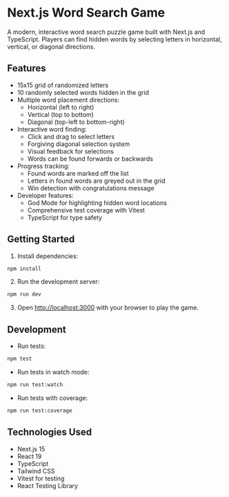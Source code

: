 # Next.js Word Search Game

A modern, interactive word search puzzle game built with Next.js and TypeScript. Players can find hidden words by selecting letters in horizontal, vertical, or diagonal directions.

## Features

- 15x15 grid of randomized letters
- 10 randomly selected words hidden in the grid
- Multiple word placement directions:
  - Horizontal (left to right)
  - Vertical (top to bottom)
  - Diagonal (top-left to bottom-right)
- Interactive word finding:
  - Click and drag to select letters
  - Forgiving diagonal selection system
  - Visual feedback for selections
  - Words can be found forwards or backwards
- Progress tracking:
  - Found words are marked off the list
  - Letters in found words are greyed out in the grid
  - Win detection with congratulations message
- Developer features:
  - God Mode for highlighting hidden word locations
  - Comprehensive test coverage with Vitest
  - TypeScript for type safety

## Getting Started

1. Install dependencies:
```bash
npm install
```

2. Run the development server:
```bash
npm run dev
```

3. Open [http://localhost:3000](http://localhost:3000) with your browser to play the game.

## Development

- Run tests:
```bash
npm test
```

- Run tests in watch mode:
```bash
npm run test:watch
```

- Run tests with coverage:
```bash
npm run test:coverage
```

## Technologies Used

- Next.js 15
- React 19
- TypeScript
- Tailwind CSS
- Vitest for testing
- React Testing Library
